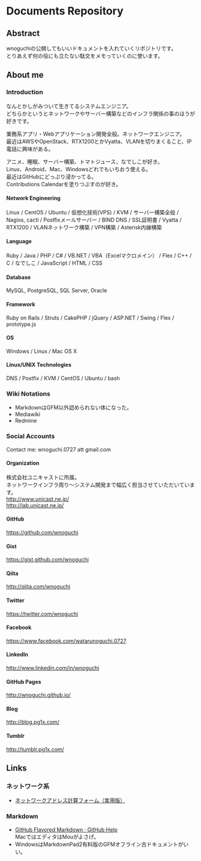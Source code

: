 # Documents Repository

## Abstract

wnoguchiの公開してもいいドキュメントを入れていくリポジトリです。  
とりあえず何の役にも立たない駄文をメモっていくのに使います。

## About me

### Introduction

なんとかしがみついて生きてるシステムエンジニア。  
どちらかというとネットワークやサーバー構築などのインフラ関係の事のほうが好きです。  

業務系アプリ・Webアプリケーション開発全般。ネットワークエンジニア。  
最近はAWSやOpenStack、RTX1200とかVyatta、VLANを切りまくること、IP電話に興味がある。

アニメ、睡眠、サーバー構築、トマトジュース、なでしこが好き。  
Linux、Android、Mac、Windowsどれでもいちおう使える。  
最近はGitHubにどっぷり浸かってる。  
Contributions Calendarを塗りつぶすのが好き。

#### Network Engineering

Linux / CentOS / Ubuntu / 仮想化技術(VPS) / KVM / サーバー構築全般 / Nagios, cacti / Postfixメールサーバー / BIND DNS / SSL証明書 / Vyatta / RTX1200 / VLANネットワーク構築 / VPN構築 / Asterisk内線構築

#### Language

Ruby / Java / PHP / C# / VB.NET / VBA（Excelマクロメイン） / Flex / C++ / C / なでしこ / JavaScript / HTML / CSS

#### Database

MySQL, PostgreSQL, SQL Server, Oracle

#### Framework

Ruby on Rails / Struts / CakePHP / jQuery / ASP.NET / Swing / Flex / prototype.js

#### OS

Windows / Linux / Mac OS X

#### Linux/UNIX Technologies

DNS / Postfix / KVM / CentOS / Ubuntu / bash

### Wiki Notations

- MarkdownはGFM以外認められない体になった。
- Mediawiki
- Redmine

### Social Accounts

Contact me: wnoguchi.0727 att gmail.com

#### Organization

株式会社ユニキャストに所属。  
ネットワークインフラ周り〜システム開発まで幅広く担当させていただいています。  
http://www.unicast.ne.jp/  
http://lab.unicast.ne.jp/

#### GitHub

https://github.com/wnoguchi

#### Gist

https://gist.github.com/wnoguchi

#### Qiita

http://qiita.com/wnoguchi

#### Twitter

https://twitter.com/wnoguchi

#### Facebook

https://www.facebook.com/watarunoguchi.0727

#### LinkedIn

http://www.linkedin.com/in/wnoguchi

#### GitHub Pages

http://wnoguchi.github.io/

#### Blog

http://blog.pg1x.com/

#### Tumblr

http://tumblr.pg1x.com/

## Links

### ネットワーク系

- [ネットワークアドレス計算フォーム（実用版）](http://www.cityjp.com/javascript/network/ipcal.html)

### Markdown

- [GitHub Flavored Markdown · GitHub Help](https://help.github.com/articles/github-flavored-markdown)  
MacではエディタはMouがよさげ。
- WindowsはMarkdownPad2有料版のGFMオフライン古ドキュメントがいい。
